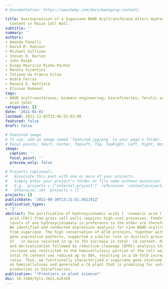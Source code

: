 ```yaml
---
# Documentation: https://wowchemy.com/docs/managing-content/

title: Overexpression of a Sugarcane BAHD Acyltransferase Alters Hydroxycinnamate
  Content in Maize Cell Wall.
subtitle: ''
summary: ''
authors:
- Amanda Fanelli
- David M. Rancour
- Michael Sullivan
- Steven D. Karlen
- John Ralph
- Diego Mauricio Riaño-Pachón
- Renato Vicentini
- Tatiane da Franca Silva
- André Ferraz
- Ronald D. Hatfield
- Elisson Romanel
tags:
- BAHD acyltransferases; biomass engineering; biorefineries; ferulic acid (FA); p-coumaric
  acid (pCA)
categories: []
date: '2021-01-01'
lastmod: 2021-11-02T23:46:52-03:00
featured: false
draft: false

# Featured image
# To use, add an image named `featured.jpg/png` to your page's folder.
# Focal points: Smart, Center, TopLeft, Top, TopRight, Left, Right, BottomLeft, Bottom, BottomRight.
image:
  caption: ''
  focal_point: ''
  preview_only: false

# Projects (optional).
#   Associate this post with one or more of your projects.
#   Simply enter your project's folder or file name without extension.
#   E.g. `projects = ["internal-project"]` references `content/project/deep-learning/index.md`.
#   Otherwise, set `projects = []`.
projects: []
publishDate: '2022-08-30T13:21:51.562191Z'
publication_types:
- '2'
abstract: The purification of hydroxycinnamic acids [ -coumaric acid ( CA) and ferulic
  acid (FA)] from grass cell walls requires high-cost processes. Feedstocks with increased
  levels of one hydroxycinnamate in preference to the other are therefore highly desirable.
  We identified and conducted expression analysis for nine BAHD acyltransferase   genes
  from sugarcane. The high conservation of AT10 proteins, together with their similar
  gene expression patterns, supported a similar role in distinct grasses. Overexpression
  of   in maize resulted in up to 75% increase in total  CA content. Mild hydrolysis
  and derivatization followed by reductive cleavage (DFRC) analysis showed that  CA
  increase was restricted to the hemicellulosic portion of the cell wall. Furthermore,
  total FA content was reduced up to 88%, resulting in a 10-fold increase in the  CA/FA
  ratio. Thus, we functionally characterized a sugarcane gene involved in  CA content
  on hemicelluloses and generated a C4 plant that is promising for valorizing  CA
  production in biorefineries.
publication: '*Frontiers in plant science*'
doi: 10.3389/fpls.2021.626168
---
```

